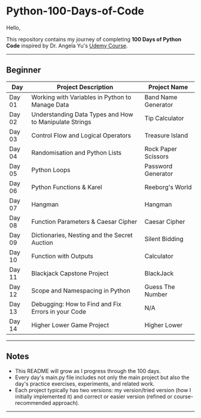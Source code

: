 # Python-100-Days-of-Code

Hello,

This repository contains my journey of completing **100 Days of Python Code** inspired by Dr. Angela Yu's [Udemy Course](https://www.udemy.com/course/100-days-of-code/).

---

##  Beginner

| Day    | Project Description                                    | Project Name        
| ------ | ------------------------------------------------------ | ------------------- 
| Day 01 | Working with Variables in Python to Manage Data        | Band Name Generator 
| Day 02 | Understanding Data Types and How to Manipulate Strings | Tip Calculator      
| Day 03 | Control Flow and Logical Operators                     | Treasure Island     
| Day 04 | Randomisation and Python Lists                         | Rock Paper Scissors 
| Day 05 | Python Loops                                           | Password Generator  
| Day 06 | Python Functions & Karel                               | Reeborg's World     
| Day 07 | Hangman                                                | Hangman             
| Day 08 | Function Parameters & Caesar Cipher                    | Caesar Cipher       
| Day 09 | Dictionaries, Nesting and the Secret Auction           | Silent Bidding      
| Day 10 | Function with Outputs                                  | Calculator          
| Day 11 | Blackjack Capstone Project                             | BlackJack           
| Day 12 | Scope and Namespacing in Python                        | Guess The Number    
| Day 13 | Debugging: How to Find and Fix Errors in your Code     | N/A                 
| Day 14 | Higher Lower Game Project                              | Higher Lower        

---

## Notes

* This README will grow as I progress through the 100 days.
* Every day's main.py file includes not only the main project but also the day's practice exercises, experiments, and related work.
* Each project typically has two versions: my version/tried version (how I initially implemented it) and correct or easier version (refined or course-recommended approach).
---
